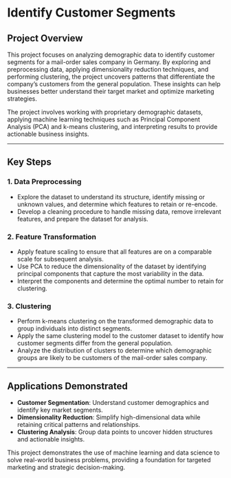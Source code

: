 # Identify Customer Segments

## Project Overview

This project focuses on analyzing demographic data to identify customer segments for a mail-order sales company in Germany. By exploring and preprocessing data, applying dimensionality reduction techniques, and performing clustering, the project uncovers patterns that differentiate the company’s customers from the general population. These insights can help businesses better understand their target market and optimize marketing strategies.

The project involves working with proprietary demographic datasets, applying machine learning techniques such as Principal Component Analysis (PCA) and k-means clustering, and interpreting results to provide actionable business insights.

---

## Key Steps

### 1. Data Preprocessing
- Explore the dataset to understand its structure, identify missing or unknown values, and determine which features to retain or re-encode.
- Develop a cleaning procedure to handle missing data, remove irrelevant features, and prepare the dataset for analysis.

### 2. Feature Transformation
- Apply feature scaling to ensure that all features are on a comparable scale for subsequent analysis.
- Use PCA to reduce the dimensionality of the dataset by identifying principal components that capture the most variability in the data.
- Interpret the components and determine the optimal number to retain for clustering.

### 3. Clustering
- Perform k-means clustering on the transformed demographic data to group individuals into distinct segments.
- Apply the same clustering model to the customer dataset to identify how customer segments differ from the general population.
- Analyze the distribution of clusters to determine which demographic groups are likely to be customers of the mail-order sales company.

---

## Applications Demonstrated

- **Customer Segmentation**: Understand customer demographics and identify key market segments.
- **Dimensionality Reduction**: Simplify high-dimensional data while retaining critical patterns and relationships.
- **Clustering Analysis**: Group data points to uncover hidden structures and actionable insights.

This project demonstrates the use of machine learning and data science to solve real-world business problems, providing a foundation for targeted marketing and strategic decision-making.
